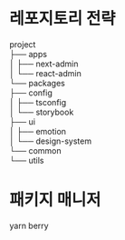 # 레포지토리 전략
project  
├── apps  
│   ├── next-admin  
│   └── react-admin  
└── packages  
    ├── config  
    │   ├── tsconfig  
    │   └── storybook  
    ├── ui  
    │   ├── emotion  
    │   └── design-system  
    └── common  
        └── utils  
 
# 패키지 매니저   
yarn berry  

